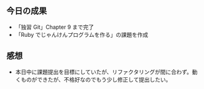 ## 今日の成果

- 「独習 Git」Chapter 9 まで完了
- 「Ruby でじゃんけんプログラムを作る」の課題を作成

## 感想

- 本日中に課題提出を目標にしていたが、リファクタリングが間に合わず。動くものができたが、不格好なのでもう少し修正して提出したい。
